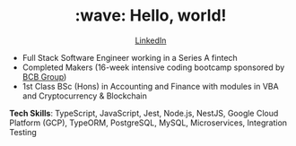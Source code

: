 <h1 align="center"> :wave: Hello, world! </h1>

<div align="center">
  
[LinkedIn](https://www.linkedin.com/in/kateusacova/) 

</div>

- Full Stack Software Engineer working in a Series A fintech
- Completed Makers (16-week intensive coding bootcamp sponsored by [BCB Group](https://www.bcbgroup.com/))
- 1st Class BSc (Hons) in Accounting and Finance with modules in VBA and Cryptocurrency & Blockchain

**Tech Skills**: TypeScript, JavaScript, Jest, Node.js, NestJS, Google Cloud Platform (GCP), TypeORM, PostgreSQL, MySQL, Microservices, Integration Testing
